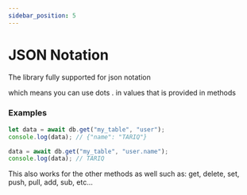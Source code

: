 ```yaml
---
sidebar_position: 5
---
```


# JSON Notation

The library fully supported for json notation

which means you can use <span class="optional">dots .</span> in values that is provided in methods

### Examples
```js
let data = await db.get("my_table", "user");
console.log(data); // {"name": "TARIQ"}

data = await db.get("my_table", "user.name");
console.log(data); // TARIQ
```

This also works for the other methods as well such as: get, delete, set, push, pull, add, sub, etc...